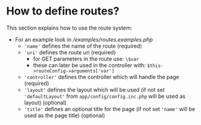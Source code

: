 # How to define routes?

This section explains how to use the route system:


* For an example look in */examples/routes.examples.php*
    * `'name'` defines the name of the route (required)
    * `'uri'` defines the route uri (required)
        * for GET parameters in the route use: `\$var`
        * these can later be used in the controller with: `$this->routeConfig->arguments['var']`
    * `'controller'` defines the controller which will handle the page (required)
    * `'layout'` defines the layout which will be used (if not set `'defaultLayout'` from `app/config/config.inc.php` will be used as layout) (optional)
    * `'title'` defines an optional title for the page (if not set `'name'` will be used as the page title) (optional)